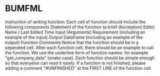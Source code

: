 # BUMFML

Instruction of writing function: Each cell of function should include the following components
Statement of the function (a brief discreption)
Editor Name / Last Edited Time
Input (Arguments) Requirement (including an example of the input)
Output Dataframe (including an example of the output)
Function
Comments
Notice that the function should be in a seperated cell. After each function cell, there should be an example to call the function.
We use the underline form of function names: for example "get_company_data" (snake case).
Each function should be simple enough so that everyelse can read it easily. If a function is not finished, please adding a comment "#UNFINISHED" at the FIRST LINE of the function cell.

